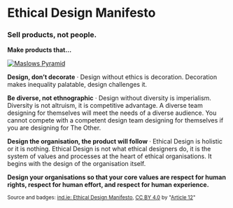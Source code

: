 # Ethical Design Manifesto

### Sell products, not people.

**Make products that…**

[![Maslows Pyramid](https://perguth.js.org/ideas/130528-Better-Life-Deutschland/index-Dateien/fetch.png)](#esteem)

**Design, don’t decorate** · Design without ethics is decoration. Decoration makes inequality palatable, design challenges it.

**Be diverse, not ethnographic** · Design without diversity is imperialism. Diversity is not altruism, it is competitive advantage. A diverse team designing for themselves will meet the needs of a diverse audience. You cannot compete with a competent design team designing for themselves if you are designing for The Other.

**Design the organisation, the product will follow** · Ethical Design is holistic or it is nothing. Ethical Design is not what ethical designers do, it is the system of values and processes at the heart of ethical organisations. It begins with the design of the organisation itself.

**Design your organisations so that your core values are respect for human rights, respect for human effort, and respect for human experience.**

<sub>Source and badges: [ind.ie: Ethical Design Manifesto](https://ind.ie/ethical-design/), [CC BY 4.0](https://creativecommons.org/licenses/by/4.0/) by "[Article 12](https://ind.ie/about/#trademarks)"</sub>
